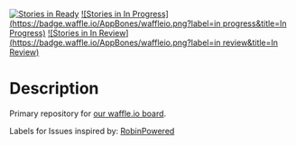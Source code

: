 [![Stories in Ready](https://badge.waffle.io/AppBones/waffleio.png?label=ready&title=Ready)](https://waffle.io/AppBones/waffleio)
[![Stories in In Progress](https://badge.waffle.io/AppBones/waffleio.png?label=in progress&title=In Progress)](https://waffle.io/AppBones/waffleio)
[![Stories in In Review](https://badge.waffle.io/AppBones/waffleio.png?label=in review&title=In Review)](https://waffle.io/AppBones/waffleio)

# Description
Primary repository for [our waffle.io board](https://waffle.io/AppBones/waffleio).

Labels for Issues inspired by: [RobinPowered](https://robinpowered.com/blog/best-practice-system-for-organizing-and-tagging-github-issues/)
